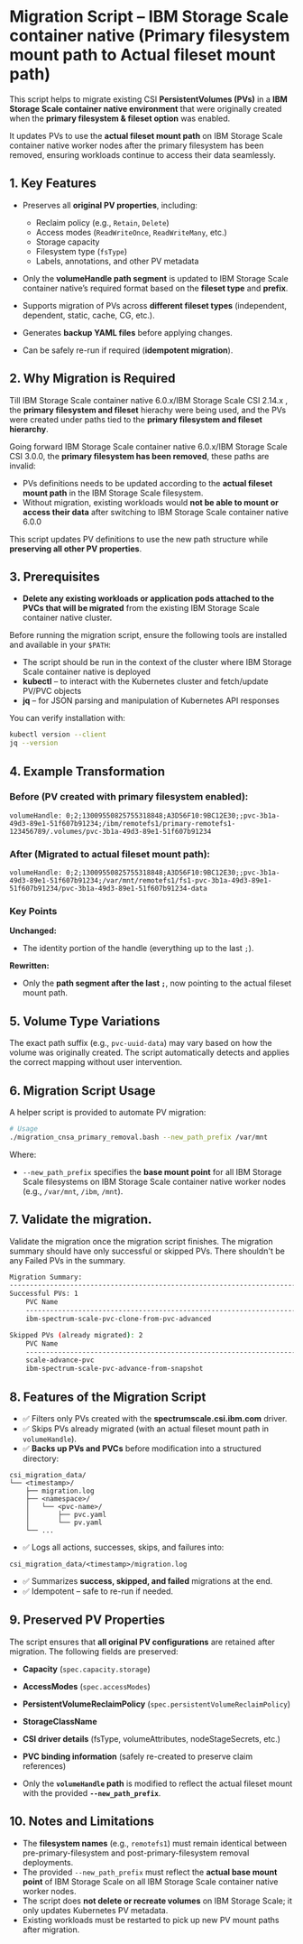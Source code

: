 
# Migration Script – IBM Storage Scale container native (Primary filesystem mount path to Actual fileset mount path)

This script helps to migrate existing CSI **PersistentVolumes (PVs)** in a **IBM Storage Scale container native environment** that were originally created when the **primary filesystem & fileset option** was enabled.

It updates PVs to use the **actual fileset mount path** on IBM Storage Scale container native worker nodes after the primary filesystem has been removed, ensuring workloads continue to access their data seamlessly.

## 1. Key Features

- Preserves all **original PV properties**, including:
    - Reclaim policy (e.g., `Retain`, `Delete`)
    - Access modes (`ReadWriteOnce`, `ReadWriteMany`, etc.)
    - Storage capacity
    - Filesystem type (`fsType`)
    - Labels, annotations, and other PV metadata

- Only the **volumeHandle path segment** is updated to IBM Storage Scale container native’s required format based on the **fileset type** and **prefix**.
- Supports migration of PVs across **different fileset types** (independent, dependent, static, cache, CG, etc.).
- Generates **backup YAML files** before applying changes.
- Can be safely re-run if required (**idempotent migration**).

## 2. Why Migration is Required

Till IBM Storage Scale container native 6.0.x/IBM Storage Scale CSI 2.14.x , the **primary filesystem and fileset** hierachy were being used, and the PVs were created under paths tied to the **primary filesystem and fileset hierarchy**.

Going forward IBM Storage Scale container native 6.0.x/IBM Storage Scale CSI 3.0.0, the **primary filesystem has been removed**, these paths are invalid:

- PVs definitions needs to be updated according to the **actual fileset mount path** in the IBM Storage Scale filesystem.
- Without migration, existing workloads would **not be able to mount or access their data**  after switching to IBM Storage Scale container native 6.0.0

This script updates PV definitions to use the new path structure while **preserving all other PV properties**.

## 3. Prerequisites

- **Delete any existing workloads or application pods attached to the PVCs that will be migrated** from the existing IBM Storage Scale container native cluster.

Before running the migration script, ensure the following tools are installed and available in your `$PATH`:

- The script should be run in the context of the cluster where IBM Storage Scale container native is deployed
- **kubectl** – to interact with the Kubernetes cluster and fetch/update PV/PVC objects
- **jq** – for JSON parsing and manipulation of Kubernetes API responses

You can verify installation with:

```bash
kubectl version --client
jq --version
```

## 4. Example Transformation

### Before (PV created with **primary filesystem** enabled):
```text
volumeHandle: 0;2;13009550825755318848;A3D56F10:9BC12E30;;pvc-3b1a-49d3-89e1-51f607b91234;/ibm/remotefs1/primary-remotefs1-123456789/.volumes/pvc-3b1a-49d3-89e1-51f607b91234
```

### After (Migrated to **actual fileset mount path**):
```text
volumeHandle: 0;2;13009550825755318848;A3D56F10:9BC12E30;;pvc-3b1a-49d3-89e1-51f607b91234;/var/mnt/remotefs1/fs1-pvc-3b1a-49d3-89e1-51f607b91234/pvc-3b1a-49d3-89e1-51f607b91234-data
```

### Key Points

**Unchanged:**
- The identity portion of the handle (everything up to the last `;`).

**Rewritten:**
- Only the **path segment after the last `;`**, now pointing to the actual fileset mount path.

## 5. Volume Type Variations

The exact path suffix (e.g., `pvc-uuid-data`) may vary based on how the volume was originally created.
The script automatically detects and applies the correct mapping without user intervention.


## 6. Migration Script Usage

A helper script is provided to automate PV migration:

```bash
# Usage
./migration_cnsa_primary_removal.bash --new_path_prefix /var/mnt
```

Where:

- `--new_path_prefix` specifies the **base mount point** for all IBM Storage Scale filesystems on IBM Storage Scale container native worker nodes (e.g., `/var/mnt`, `/ibm`, `/mnt`).

## 7. Validate the migration.

Validate the migration once the migration script finishes. The migration summary should have only successful or skipped PVs. There shouldn't be any Failed PVs in the summary.
```bash
Migration Summary:
------------------------------------------------------------------------------------------------------------------------
Successful PVs: 1
    PVC Name                                                                  | PV Name
    --------------------------------------------------------------------------------------------------------------------
    ibm-spectrum-scale-pvc-clone-from-pvc-advanced                            | pvc-7981775f-08b1-4a53-ae4d-6740e2ec9a89

Skipped PVs (already migrated): 2
    PVC Name                                                                  | PV Name
    --------------------------------------------------------------------------------------------------------------------
    scale-advance-pvc                                                         | pvc-dd8e015c-382c-4487-a215-91dd22a01d45
    ibm-spectrum-scale-pvc-advance-from-snapshot                              | pvc-e920921e-7a25-4017-9c8d-6469750a4772
```

## 8. Features of the Migration Script

- ✅ Filters only PVs created with the **spectrumscale.csi.ibm.com** driver.
- ✅ Skips PVs already migrated (with an actual fileset mount path in `volumeHandle`).
- ✅ **Backs up PVs and PVCs** before modification into a structured directory:

```text
csi_migration_data/
└── <timestamp>/
    ├── migration.log
    ├── <namespace>/
    │   └── <pvc-name>/
    │       ├── pvc.yaml
    │       └── pv.yaml
    └── ...
```

- ✅ Logs all actions, successes, skips, and failures into:

```text
csi_migration_data/<timestamp>/migration.log
```

- ✅ Summarizes **success, skipped, and failed** migrations at the end.
- ✅ Idempotent – safe to re-run if needed.

## 9. Preserved PV Properties

The script ensures that **all original PV configurations** are retained after migration.
The following fields are preserved:

- **Capacity** (`spec.capacity.storage`)
- **AccessModes** (`spec.accessModes`)
- **PersistentVolumeReclaimPolicy** (`spec.persistentVolumeReclaimPolicy`)
- **StorageClassName**
- **CSI driver details** (fsType, volumeAttributes, nodeStageSecrets, etc.)
- **PVC binding information** (safely re-created to preserve claim references)

- Only the **`volumeHandle` path** is modified to reflect the actual fileset mount with the provided **`--new_path_prefix`**.

## 10. Notes and Limitations

- The **filesystem names** (e.g., `remotefs1`) must remain identical between pre-primary-filesystem and post-primary-filesystem removal deployments.
- The provided `--new_path_prefix` must reflect the **actual base mount point** of IBM Storage Scale on all IBM Storage Scale container native worker nodes.
- The script does **not delete or recreate volumes** on IBM Storage Scale; it only updates Kubernetes PV metadata.
- Existing workloads must be restarted to pick up new PV mount paths after migration.

